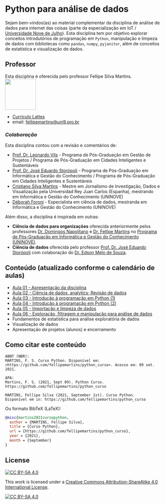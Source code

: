 # Python para análise de dados

Sejam bem-vindos(as) ao material complementar da disciplina de análise de dados para internet das coisas (parte da especialização em IoT / [Universidade Nove de Julho](uninove.br)). Esta disciplina tem por objetivo explorar conceitos introdutórios de programação em `Python`, manipulação e limpeza de dados com bibliotecas como `pandas`, `numpy`, `pyjanitor`, além de conceitos de estatística e visualização de dados.

## Professor
Esta disciplina é oferecida pelo professor Fellipe Silva Martins. <br>
<img src="http://servicosweb.cnpq.br/wspessoa/servletrecuperafoto?tipo=1&id=K4240645Z2" width="100" align="center"/>

* [Currículo Lattes](http://lattes.cnpq.br/7912881403948084)
* email: fellipemartins@uni9.pro.br

### *Colaboração*
Esta disciplina contou com a revisão e comentários de:
* [Prof. Dr. Leonardo Vils](http://lattes.cnpq.br/3969955798466284) - Programa de Pós-Graduação em Gestão de Projetos / Programa de Pós-Graduação em Cidades Inteligentes e Sustentáveis
* [Prof. Dr. José Eduardo Storópoli](http://lattes.cnpq.br/2281909649311607) - Programa de Pós-Graduação em Informática e Gestão do Conhecimento / Programa de Pós-Graduação em Cidades Inteligentes e Sustentáveis
* [Cristiano Silva Martins](http://lattes.cnpq.br/2134033520588291) - Mestre em Jornalismo de Investigação, Dados e Visualização pela Universidad Rey Juan Carlos (Espanha), mestrando em Informática e Gestão do Conhecimento (UNINOVE)
* [Déborah Foroni](http://lattes.cnpq.br/4356168879181955) - Especialista em ciência de dados, mestranda em Informática e Gestão do Conhecimento (UNINOVE)

Além disso, a disciplina é inspirada em outras:
* **Ciência de dados para organizações** oferecida anteriormente pelos professores [Dr. Domingos Napolitano](http://lattes.cnpq.br/0433818215929535) e [Dr. Fellipe Martins](http://lattes.cnpq.br/7912881403948084) no [Programa de Pós-Graduação em Informática e Gestão do Conhecimento (UNINOVE)](https://www.uninove.br/cursos/mestrado-e-doutorado/presencial/mestrado-e-doutorado-em-inform%C3%A1tica-e-gest%C3%A3o-do-conhecimento).
* **Ciência de dados** oferecida pelo professor [Prof. Dr. José Eduardo Storópoli](http://lattes.cnpq.br/2281909649311607) com colaboração do [Dr. Edson Melo de Souza](http://lattes.cnpq.br/2641658716558510).

## Conteúdo (atualizado conforme o calendário de aulas)
* [Aula 01 - Apresentação da disciplina](https://nbviewer.org/github/fellipemartins/python_curso/blob/main/Aula%2001%20-%20Apresenta%C3%A7%C3%A3o%20da%20disciplina.ipynb)
* [Aula 02 - Ciência de dados, analytics; Revisão de dados](https://nbviewer.org/github/fellipemartins/python_curso/blob/main/Aula%2002%20-%20Ci%C3%AAncia%20de%20dados%2C%20analytics%3B%20Revis%C3%A3o%20de%20dados.ipynb)
* [Aula 03 - Introdução à programação em Python (1)](https://nbviewer.org/github/fellipemartins/python_curso/blob/main/Aula%2003%20-%20Introdu%C3%A7%C3%A3o%20%C3%A0%20programa%C3%A7%C3%A3o%20em%20Python%20%281%29.ipynb)
* [Aula 04 - Introdução à programação em Python (2)](https://nbviewer.org/github/fellipemartins/python_curso/blob/main/Aula%2004%20-%20Introdu%C3%A7%C3%A3o%20%C3%A0%20programa%C3%A7%C3%A3o%20em%20Python%20%282%29.ipynb)
* [Aula 05 - Importação e limpeza de dados](https://nbviewer.org/github/fellipemartins/python_curso/blob/main/Aula%2005%20-%20importando%20e%20limpando%20dados.ipynb)
* [Aula 06 - Exploração, filtragem e manipulação para análise de dados](https://nbviewer.org/github/fellipemartins/python_curso/blob/main/Aula%2006%20-%20Explora%C3%A7%C3%A3o%20e%20filtragem%20de%20dados.ipynb)
* Fundamentos de estatística para análise exploratória de dados
* Visualização de dados
* Apresentação de projetos (alunos) e encerramento

## Como citar este conteúdo
```plain text
ABNT (NBR):
MARTINS, F. S. Curso Python. Disponível em: <https://github.com/fellipemartins/python_curso>. Acesso em: 09 set. 2021.

APA:
Martins, F. S. (2021, Sept 09). Python Curso. https://github.com/fellipemartins/python_curso

MARTINS, Fellipe Silva (2021, September 1st). Curso Python.
Disponível em in: https://github.com/fellipemartins/python_curso
```

Ou formato BibTeX (LaTeX):
```bibtex
@misc{martins2021cursopython,
  author = {MARTINS, Fellipe Silva},
  title = {Curso Python},
  url = {https://github.com/fellipemartins/python_curso},
  year = {2021},
  month = {September}
}
```


## License

[![CC BY-SA 4.0][cc-by-sa-shield]][cc-by-sa]

This work is licensed under a
[Creative Commons Attribution-ShareAlike 4.0 International License][cc-by-sa].

[![CC BY-SA 4.0][cc-by-sa-image]][cc-by-sa]

[cc-by-sa]: http://creativecommons.org/licenses/by-sa/4.0/
[cc-by-sa-image]: https://licensebuttons.net/l/by-sa/4.0/88x31.png
[cc-by-sa-shield]: https://img.shields.io/badge/License-CC%20BY--SA%204.0-lightgrey.svg
